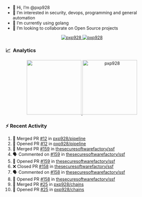 - 👋  Hi, I’m @pxp928
- 👀  I’m interested in security, devops, programming and general automation
- 🌱  I’m currently using golang
- 💞️  I’m looking to collaborate on Open Source projects

<p align="center">
  <a href="https://linkedin.com/in/pxp928" target="blank">
    <img src="https://img.shields.io/badge/linkedin-%230077B5.svg?&style=for-the-badge&logo=linkedin&logoColor=white" alt="pxp928" />
  </a>
  <a href="https://twitter.com/pxp928" target="blank">
    <img src="https://img.shields.io/badge/Twitter-1DA1F2?style=for-the-badge&logo=twitter&logoColor=white" alt="pxp928" />
  </a>
</p>

### 📈 &nbsp;Analytics

<p align="center">
  <a href="https://github.com/pxp928">
    <img height="180em" src="https://github-readme-stats-eight-theta.vercel.app/api?username=pxp928&show_icons=true&theme=radical&include_all_commits=true&count_private=true&line_height=26"/>
    <img height="180em" src="https://github-readme-stats.vercel.app/api/top-langs/?username=pxp928&layout=compact&hide=html&theme=radical" alt="pxp928"/>
    <!---
    <img height="180em" src="https://github-readme-stats-eight-theta.vercel.app/api/top-langs/?username=pxp928&layout=compact&theme=radical&line_height=26"/>
    --->
  </a>
</p>

### :zap: Recent Activity

<!--START_SECTION:activity-->
1. 🎉 Merged PR [#12](https://github.com/pxp928/pipeline/pull/12) in [pxp928/pipeline](https://github.com/pxp928/pipeline)
2. 💪 Opened PR [#12](https://github.com/pxp928/pipeline/pull/12) in [pxp928/pipeline](https://github.com/pxp928/pipeline)
3. 🎉 Merged PR [#159](https://github.com/thesecuresoftwarefactory/ssf/pull/159) in [thesecuresoftwarefactory/ssf](https://github.com/thesecuresoftwarefactory/ssf)
4. 🗣 Commented on [#159](https://github.com/thesecuresoftwarefactory/ssf/issues/159) in [thesecuresoftwarefactory/ssf](https://github.com/thesecuresoftwarefactory/ssf)
5. 💪 Opened PR [#159](https://github.com/thesecuresoftwarefactory/ssf/pull/159) in [thesecuresoftwarefactory/ssf](https://github.com/thesecuresoftwarefactory/ssf)
6. ❌ Closed PR [#158](https://github.com/thesecuresoftwarefactory/ssf/pull/158) in [thesecuresoftwarefactory/ssf](https://github.com/thesecuresoftwarefactory/ssf)
7. 🗣 Commented on [#158](https://github.com/thesecuresoftwarefactory/ssf/issues/158) in [thesecuresoftwarefactory/ssf](https://github.com/thesecuresoftwarefactory/ssf)
8. 💪 Opened PR [#158](https://github.com/thesecuresoftwarefactory/ssf/pull/158) in [thesecuresoftwarefactory/ssf](https://github.com/thesecuresoftwarefactory/ssf)
9. 🎉 Merged PR [#25](https://github.com/pxp928/chains/pull/25) in [pxp928/chains](https://github.com/pxp928/chains)
10. 💪 Opened PR [#25](https://github.com/pxp928/chains/pull/25) in [pxp928/chains](https://github.com/pxp928/chains)
<!--END_SECTION:activity-->

<!---
pxp928/pxp928 is a ✨ special ✨ repository because its `README.md` (this file) appears on your GitHub profile.
You can click the Preview link to take a look at your changes.
--->
